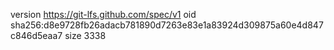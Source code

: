 version https://git-lfs.github.com/spec/v1
oid sha256:d8e9728fb26adacb781890d7263e83e1a83924d309875a60e4d847c846d5eaa7
size 3338

